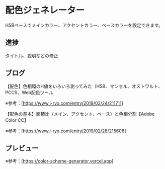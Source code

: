 # 配色ジェネレーター

HSBベースでメインカラー、アクセントカラー、ベースカラーを設定できます。

## 進捗

タイトル、説明などの修正

## ブログ

【配色】色相環のH値をいろいろ測ってみた（HSB、マンセル、オストワルト、PCCS、Web配色ツール

※参考：[https://www.i-ryo.com/entry/2019/02/24/211711]

 【配色の基本】面積比（メイン、アクセント、ベース）と色相分割【Adobe Color CC】

※参考：[https://www.i-ryo.com/entry/2019/02/28/215606]

## プレビュー

※参考：[https://color-scheme-generator.vercel.app]